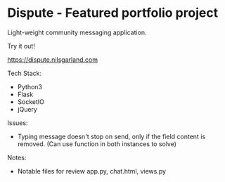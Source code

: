 # Dispute - Featured portfolio project
Light-weight community messaging application.

Try it out!

https://dispute.nilsgarland.com

Tech Stack:
 - Python3
 - Flask
 - SocketIO
 - jQuery

Issues: 
 - Typing message doesn't stop on send, only if the field content is removed. (Can use function in both instances to solve)

Notes:
 - Notable files for review app.py, chat.html, views.py

